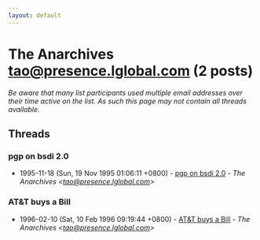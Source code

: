 ```yaml
---
layout: default
---
```


# The Anarchives <tao@presence.lglobal.com> (2 posts)

_Be aware that many list participants used multiple email addresses over their time active on the list. As such this page may not contain all threads available._

## Threads

### pgp on bsdi 2.0
+ 1995-11-18 (Sun, 19 Nov 1995 01:06:11 +0800) - [pgp on bsdi 2.0](/archive/1995/11/642fa37229a60dd836823881efec9bbdf7032a0c97db8bb20056adf965f2612c) - _The Anarchives \<tao@presence.lglobal.com\>_

### AT&T buys a Bill
+ 1996-02-10 (Sat, 10 Feb 1996 09:19:44 +0800) - [AT&T buys a Bill](/archive/1996/02/f82bf8539042676c2f79ac7301847a1cc4999dfc8e63393f2052fdba6f25bc95) - _The Anarchives \<tao@presence.lglobal.com\>_

